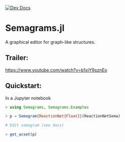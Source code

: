 [![Dev Docs](https://img.shields.io/badge/docs-dev-blue.svg)](https://algebraicjulia.github.io/Semagrams.jl/dev)

# Semagrams.jl

A graphical editor for graph-like structures.

## Trailer:

https://www.youtube.com/watch?v=b1xiY9sznEo

## Quickstart:

In a Jupyter notebook

``` julia
> using Semagrams, Semagrams.Examples

> p = Semagram{ReactionNet{Float}}(ReactionNetSema)

# Edit semagram (see docs)

> get_acset(p)
```
